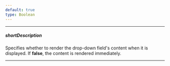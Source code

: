 ```yaml
---
default: true
type: Boolean
---
```

---
##### shortDescription
Specifies whether to render the drop-down field's content when it is displayed. If **false**, the content is rendered immediately.

---

